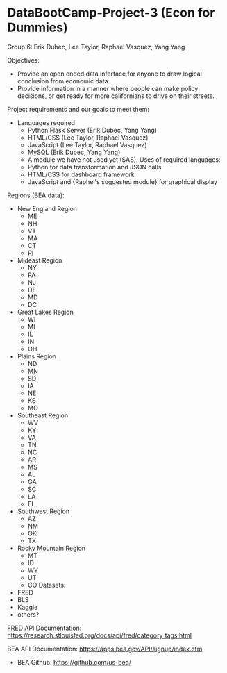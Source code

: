 # DataBootCamp-Project-3 (Econ for Dummies)
Group 6: Erik Dubec, Lee Taylor, Raphael Vasquez, Yang Yang

Objectives: 
- Provide an open ended data inferface for anyone to draw logical conclusion from economic data.
- Provide information in a manner where people can make policy decisions, or get ready for more californians to drive on their streets.

Project requirements and our goals to meet them:
- Languages required
    - Python Flask Server (Erik Dubec, Yang Yang)
    - HTML/CSS (Lee Taylor, Raphael Vasquez)
    - JavaScript (Lee Taylor, Raphael Vasquez)
    - MySQL (Erik Dubec, Yang Yang)
    - A module we have not used yet (SAS).
   Uses of required languages:
    - Python for data transformation and JSON calls
    - HTML/CSS for dashboard framework
    - JavaScript and {Raphel's suggested module} for graphical display
    
Regions (BEA data):
- New England Region
    - ME
    - NH
    - VT
    - MA
    - CT
    - RI
- Mideast Region
    - NY
    - PA
    - NJ
    - DE
    - MD
    - DC
- Great Lakes Region
    - WI
    - MI
    - IL
    - IN
    - OH
- Plains Region
    - ND
    - MN
    - SD
    - IA
    - NE
    - KS
    - MO
- Southeast Region
    - WV
    - KY
    - VA
    - TN
    - NC
    - AR
    - MS
    - AL
    - GA
    - SC
    - LA
    - FL
- Southwest Region
    - AZ
    - NM
    - OK
    - TX
- Rocky Mountain Region
    - MT
    - ID
    - WY
    - UT
    - CO
Datasets:
- FRED 
- BLS
- Kaggle
- others?

FRED API Documentation: https://research.stlouisfed.org/docs/api/fred/category_tags.html

BEA API Documentation: https://apps.bea.gov/API/signup/index.cfm
- BEA Github: https://github.com/us-bea/

